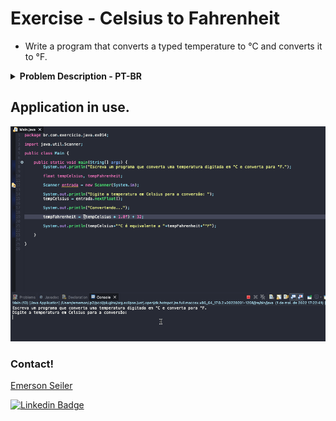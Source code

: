 # Exercise - Celsius to Fahrenheit
- Write a program that converts a typed temperature to °C and converts it to °F.

<details >
  <summary><b>Problem Description - PT-BR</b></summary>

- Escreva um programa que converta uma temperatura digitada em °C e converta para °F.

</details>

## Application in use.

![Gif Exercicio](./img/exercicio.gif)

### Contact!

[Emerson Seiler](https://www.linkedin.com/in/seileremerson/)

[![Linkedin Badge](https://img.shields.io/badge/-seileremerson-blue?style=flat-square&logo=Linkedin&logoColor=white&link=https://www.linkedin.com/in/diogoalvesti/)](https://www.linkedin.com/in/seileremerson/)
